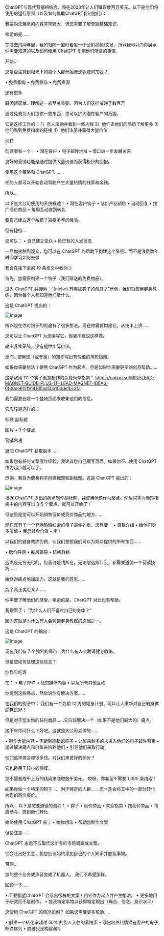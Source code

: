 ChatGPT与现代营销相结合，将在2023年让人们赚取数百万美元。以下是他们将使用的运行原则（以及如何借助ChatGPT复制他们）：

我要向您展示的内容非常强大，但您需要了解营销基础知识。

幸运的是……

在过去的两年里，我的眼睛一直盯着每一个营销视频/文章，所以我可以向你展示你需要知道的以及如何使用 ChatGPT 复制他们所做的事情。

开始…

您是否注意到阳光下的每个人都开始赠送免费的东西？

• 免费指南
• 免费样品
• 免费资源

还有更多

原因很简单，理解这一点至关重要。因为人们这样做赚了数百万

通过免费为人们提供一些东西，您可以扩大潜在客户的范围。

它是这样工作的：
1）有人滚动并看到一些内容
2）他们去他们的简历了解更多
3) 他们看到免费指南的链接
4）他们注册并获得大量价值

现在

创建者有一个：
• 潜在客户
• 电子邮件地址
• 借口进一步发展关系

良好的营销功能是通过提供大量价值而获得极少的回报。

使用这个策略和 ChatGPT……

任何人都可以开始自动驾驶产生大量热情的线索和金钱。

所以…

以下是大公司使用的系统概述：
• 潜在客户钩子
• 低价产品销售
• 自动回复
• 推广高价商品
• 每周互动直到转化

要自己建立这个系统？需要多年的经验。

但有捷径...

您可以：
• 自己建立受众
• 给已有的人发消息

一旦你接触到观众，您可以在 ChatGPT 的帮助下构建这个系统。而不是浪费数年时间学习如何去做

我会在接下来的 19 条推文中教你 :)

首先，您需要构建一个钩子（我们赠送的免费物品）。

进入 ChatGPT 并搜索：“{niche} 有哪些钩子的创意？”示例，我们将使用健身教练，因为每个人都知道他们做什么。

这是 ChatGPT 提出的：

![image](https://user-images.githubusercontent.com/131566676/236427775-99931084-2a84-4900-8c44-79a912850bb9.png)

所以现在你对钩子的用途有了很多想法。现在你需要构建它。从技术上讲……

您可以让 ChatGPT 为您编写它，但我不建议这样做。

输出非常笼统，没有提供实际价值。

反而…使用您（或专家）的知识写出有价值的简短指南。

如果你需要想法？使用 ChatGPT 作为起点。但是如果你需要更多的创意帮助……

这是我用 111 个钩子创意制作的免费简单指南：
https://notion.so/MINI-LEAD-MAGNET-GUIDE-PLUS-111-LEAD-MAGNET-IDEAS-0f30de6f2f9141d0ad5bb10ddefbc3fa

我们需要创建一个登陆页面来收集他们的信息。

它应该是这样的：

标题
副标题

图片 • 3 个要点

营销术语

返回 ChatGPT 获取副本……

如果您有任何文案写作经验，我建议您自己撰写页面。如果你不...使用 ChatGPT 作为起点就可以了。

示例，我将为健身钩子创建标题和副标题。这是 ChatGPT 提出的：

![image](https://user-images.githubusercontent.com/131566676/236454401-cba902d8-8bc4-434a-9291-165f230e96aa.png)

根据 ChatGPT 提出的痛点制作副标题，并使用标题作为起点。然后只需为简短指南中的内容写出 3-5 个要点，就可以开始了！

但这里是您可以开始销售低价或高价商品的地方……

现在您有了一个充满热情线索的电子邮件列表，您想要：
• 自我介绍
• 给他们更多价值
• 展示社会价值
• 卖！

以我们的健身教练为例，让我们想想我们可以为观众提供的所有东西……

• 低价导游
• 每月辅导
• 访问群组

选项是无穷无尽的。但高价是钱所在。无论您选择什么，都需要遵循一个营销技巧……

始终对痛点施加压力。这就是我的意思……

为了真正卖给某人……

你需要了解他们的感受。幸运的是，ChatGPT 对此也有帮助。

我搜索了：
“为什么人们不喜欢自己的身体？”

因为这就是为什么有人会聘请健身教练的原因之一。

这是 ChatGPT 的输出：

![image](https://user-images.githubusercontent.com/131566676/236455161-0d1e568e-085e-421c-9ce1-91a0110dbdf9.png)

现在我们有 7 个强烈的痛点，为什么有人会聘请健身教练。

但是您如何处理这些信息？

你靠它吃饭

在：
• 电子邮件
• 社交媒体内容
• 以及所有其他互动

你提到这些痛点，然后说你有解决方案……

在我们的例子中：
我们有一个为期 12 周的健身计划，可以让人重新对自己的身体感觉良好！

但是对于您出售的任何商品……它应该解决一个（如果不是他们最大的）痛点。

接下来你问什么？好吧，这就是大公司会做的……

• 制作大量内容
• 不断制造新的钩子
• 让越来越多的人进入他们的电子邮件列表
• 通过解决痛点和价值来培养他们
• 引导他们采取行动

他们这样做会赚很多钱。对我们来说好的部分？

它也适用于较小的规模。

您不需要成千上万的线索来赚取数千美元。
哎呀，你甚至不需要 1,000 条线索！

如果你做一个特定的钩子......
对于特定的人群……
您一定会将其中的一部分转化为您的高价报价。

所以…
以下是您要遵循的流程：
• 钩子
• 低价商品
• 欢迎指南
• 推高价商品
• 每周参与，直到他们转化

始终使用 ChatGPT 来：
• 给你想法
• 帮助您制作文案

但请注意……

ChatGPT 永远不应取代您所有的市场调查或文案。

它会吐出好主意，但您应该始终添加自己的个人知识并触及事物。

否则…

您的整个业务或声音变成了机器人。
我们不希望那样。

回顾一下……

• 不要指望ChatGPT 会写出很棒的文案！用它作为起点并产生想法。
• 更多地用于研究而不是创作。
• 提及特定事物以获得特定输出（痛点、信念、意识水平）

您使用 ChatGPT 的情况如何？
如果您需要更多帮助……

• 创建一个转化率超过 50% 的引人入胜的着陆页
• 写出培养热情潜在客户的电子邮件序列
• 或者只是构建漏斗
